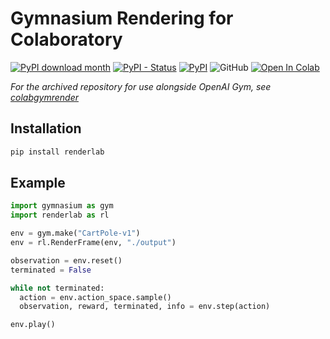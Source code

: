 # Gymnasium Rendering for Colaboratory

[![PyPI download month](https://img.shields.io/pypi/dm/renderlab.svg)](https://pypi.python.org/pypi/renderlab/)
[![PyPI - Status](https://img.shields.io/pypi/status/renderlab)](https://pypi.python.org/pypi/renderlab/)
[![PyPI](https://img.shields.io/pypi/v/renderlab)](https://pypi.python.org/pypi/renderlab/)
![GitHub](https://img.shields.io/github/license/ryanrudes/renderlab)
[![Open In Colab](https://colab.research.google.com/assets/colab-badge.svg)](https://colab.research.google.com/github/ryanrudes/renderlab/blob/main/examples/demo.ipynb)

*For the archived repository for use alongside OpenAI Gym, see [colabgymrender](https://github.com/ryanrudes/colabgymrender)*
## Installation
```bash
pip install renderlab
```

## Example
```python
import gymnasium as gym
import renderlab as rl

env = gym.make("CartPole-v1")
env = rl.RenderFrame(env, "./output")

observation = env.reset()
terminated = False

while not terminated:
  action = env.action_space.sample()
  observation, reward, terminated, info = env.step(action)

env.play()
```
